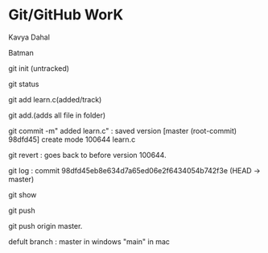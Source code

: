 # Git/GitHub WorK

Kavya Dahal

Batman 

git init (untracked)

git status

git add learn.c(added/track)

git add.(adds all file in folder)

git commit -m" added learn.c" : saved version [master (root-commit) 98dfd45] create mode 100644 learn.c

git revert : goes back to before version 100644.

git log : commit 98dfd45eb8e634d7a65ed06e2f6434054b742f3e (HEAD -> master)

git show <commit-hash>

git push <origin-hash>

git push origin master.

defult branch : master in windows "main" in mac




